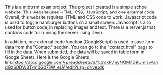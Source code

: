 This is a midterm exam project. The project I created is a simple school website. This website uses HTML, CSS, JavaScript, and one external code. Overall, this website requires HTML and CSS code to work. Javascript code is used to toggle hamburger buttons on a small screen. Javascript is also used for button code, in replacing images and text. There is a server.js that contains code for running the server using Deno.

In addition, one external code function (GoogleScript) is used to save form data from the "Contact" section. You can go to the "contact.html" page to fill in the data. When submitted, the data will be saved in table form in Google Sheets. Here is the Google Sheets link:https://docs.google.com/spreadsheets/d/1LGdkPJmyNQMj1D9UmIawUndGzSODW3Tym0G073W_eUA/edit?usp=drivesdk
